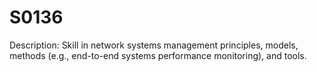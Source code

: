 # S0136
Description: Skill in network systems management principles, models, methods (e.g., end-to-end systems performance monitoring), and tools.

